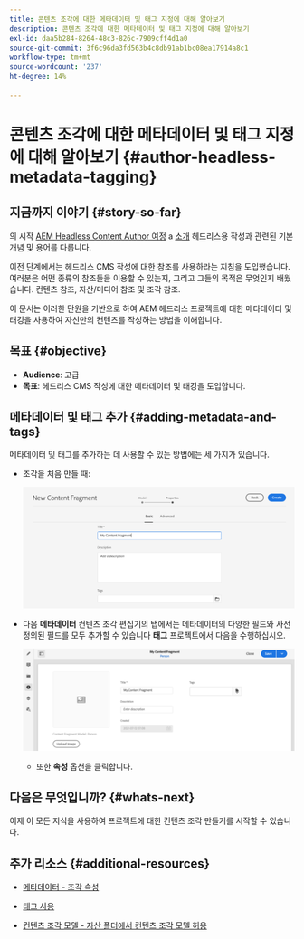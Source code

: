 ```yaml
---
title: 콘텐츠 조각에 대한 메타데이터 및 태그 지정에 대해 알아보기
description: 콘텐츠 조각에 대한 메타데이터 및 태그 지정에 대해 알아보기
exl-id: daa5b284-8264-48c3-826c-7909cff4d1a0
source-git-commit: 3f6c96da3fd563b4c8db91ab1bc08ea17914a8c1
workflow-type: tm+mt
source-wordcount: '237'
ht-degree: 14%

---
```


# 콘텐츠 조각에 대한 메타데이터 및 태그 지정에 대해 알아보기 {#author-headless-metadata-tagging}

## 지금까지 이야기 {#story-so-far}

의 시작 [AEM Headless Content Author 여정](overview.md) a [소개](introduction.md) 헤드리스용 작성과 관련된 기본 개념 및 용어를 다룹니다.

이전 단계에서는 헤드리스 CMS 작성에 대한 참조를 사용하라는 지침을 도입했습니다. 여러분은 어떤 종류의 참조들을 이용할 수 있는지, 그리고 그들의 목적은 무엇인지 배웠습니다. 컨텐츠 참조, 자산/미디어 참조 및 조각 참조.

이 문서는 이러한 단원을 기반으로 하여 AEM 헤드리스 프로젝트에 대한 메타데이터 및 태깅을 사용하여 자신만의 컨텐츠를 작성하는 방법을 이해합니다.

## 목표 {#objective}

* **Audience**: 고급
* **목표**: 헤드리스 CMS 작성에 대한 메타데이터 및 태깅을 도입합니다.

## 메타데이터 및 태그 추가 {#adding-metadata-and-tags}

메타데이터 및 태그를 추가하는 데 사용할 수 있는 방법에는 세 가지가 있습니다.

* 조각을 처음 만들 때:

   ![컨텐츠 조각 만들기 - 제공 이름](/help/journey-headless/author/assets/headless-journey-author-content-fragment-03.png)

* 다음 **메타데이터** 컨텐츠 조각 편집기의 탭에서는 메타데이터의 다양한 필드와 사전 정의된 필드를 모두 추가할 수 있습니다 **태그** 프로젝트에서 다음을 수행하십시오.

   ![컨텐츠 조각 편집기 - 메타데이터](/help/journey-headless/author/assets/headless-journey-author-metadata-01.png)

   * 또한 **속성** 옵션을 클릭합니다.

## 다음은 무엇입니까? {#whats-next}

이제 이 모든 지식을 사용하여 프로젝트에 대한 컨텐츠 조각 만들기를 시작할 수 있습니다.

## 추가 리소스 {#additional-resources}

* [메타데이터 - 조각 속성](/help/assets/content-fragments/content-fragments-metadata.md)

* [태그 사용](/help/sites-cloud/authoring/features/tags.md)

* [컨텐츠 조각 모델 - 자산 폴더에서 컨텐츠 조각 모델 허용](/help/assets/content-fragments/content-fragments-models.md#allowing-content-fragment-models-assets-folder)
